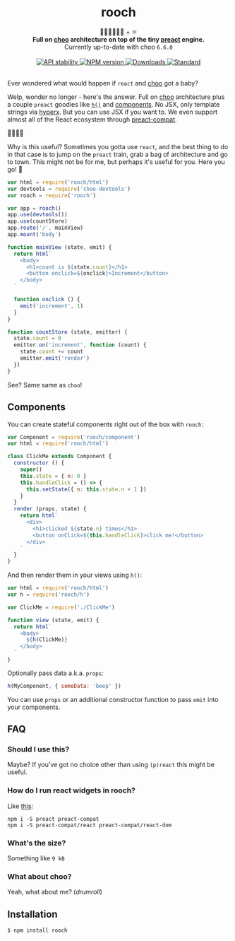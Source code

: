 <h1 align="center">rooch</h1>

<div align="center">
  🚂🚋🚋🚋🚋🚋 + ⚛
</div>
<div align="center">
  <strong>Full on <a href="https://github.com/yoshuawuyts/choo">choo</a> architecture on top of the tiny <a href="https://github.com/developit/preact">preact</a> engine.</strong>
</div>
<div align="center">
  Currently up-to-date with choo <code>6.6.0</code>
</div>

<br />

<div align="center">
  <!-- Stability -->
  <a href="https://nodejs.org/api/documentation.html#documentation_stability_index">
    <img src="https://img.shields.io/badge/stability-experimental-orange.svg?style=flat-square"
      alt="API stability" />
  </a>
  <!-- NPM version -->
  <a href="https://npmjs.org/package/rooch">
    <img src="https://img.shields.io/npm/v/rooch.svg?style=flat-square"
      alt="NPM version" />
  </a>
  <!-- Downloads -->
  <a href="https://npmjs.org/package/rooch">
    <img src="https://img.shields.io/npm/dm/rooch.svg?style=flat-square"
      alt="Downloads" />
  </a>
  <!-- Standard -->
  <a href="https://standardjs.com">
    <img src="https://img.shields.io/badge/code%20style-standard-brightgreen.svg?style=flat-square"
      alt="Standard" />
  </a>
</div>

<br/>

Ever wondered what would happen if `react` and [choo](https://github.com/yoshuawuyts/choo) got a baby?

Welp, wonder no longer - here's the answer. Full on [choo](https://github.com/yoshuawuyts/choo) architecture plus a couple `preact` goodies like [`h()`](https://preactjs.com/guide/differences-to-react#what-s-included-) and [components](https://preactjs.com/guide/lifecycle-methods). No JSX, only template strings via [hyperx](https://github.com/substack/hyperx). But you can use JSX if you want to. We even support almost all of the React ecosystem through [preact-compat](https://github.com/developit/preact-compat).

🎉🎉🎉🎉

Why is this useful? Sometimes you gotta use `react`, and the best thing to do in that case is to jump on the `preact` train, grab a bag of architecture and go to town. This might not be for me, but perhaps it's useful for you. Here you go! 🎁

```js
var html = require('rooch/html')
var devtools = require('choo-devtools')
var rooch = require('rooch')

var app = rooch()
app.use(devtools())
app.use(countStore)
app.route('/', mainView)
app.mount('body')

function mainView (state, emit) {
  return html`
    <body>
      <h1>count is ${state.count}</h1>
      <button onclick=${onclick}>Increment</button>
    </body>
  `

  function onclick () {
    emit('increment', 1)
  }
}

function countStore (state, emitter) {
  state.count = 0
  emitter.on('increment', function (count) {
    state.count += count
    emitter.emit('render')
  })
}
```

See? Same same as `choo`!

## Components

You can create stateful components right out of the box with `rooch`:

```js
var Component = require('rooch/component')
var html = require('rooch/html')

class ClickMe extends Component {
  constructor () {
    super()
    this.state = { n: 0 }
    this.handleClick = () => {
      this.setState({ n: this.state.n + 1 })
    }
  }
  render (props, state) {
    return html`
      <div>
        <h1>clicked ${state.n} times</h1>
        <button onClick=${this.handleClick}>click me!</button>
      </div>
    `
  }
}
```

And then render them in your views using `h()`:

```js
var html = require('rooch/html')
var h = require('rooch/h')

var ClickMe = require('./ClickMe')

function view (state, emit) {
  return html`
    <body>
      ${h(ClickMe)}
    </body>
  `
}
```

Optionally pass data a.k.a. `props`:

```js
h(MyComponent, { someData: 'beep' })
```

You can use `props` or an additional constructor function to pass `emit` into your components.

## FAQ
### Should I use this?
Maybe? If you've got no choice other than using `(p)react` this might be useful.

### How do I run react widgets in rooch?
Like [this](https://github.com/preact-compat/react):

```
npm i -S preact preact-compat
npm i -S preact-compat/react preact-compat/react-dom
```

### What's the size?

Something like `9 kB`

### What about choo?
Yeah, what about me? (_drumroll_)

## Installation
```sh
$ npm install rooch
```
